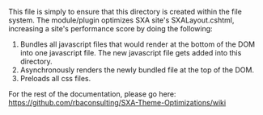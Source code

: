 This file is simply to ensure that this directory is created within the file system. The module/plugin optimizes SXA site's SXALayout.cshtml, increasing a site's performance score by doing the following:

1. Bundles all javascript files that would render at the bottom of the DOM into one javascript file. The new javascript file gets added into this directory.
2. Asynchronously renders the newly bundled file at the top of the DOM.
3. Preloads all css files.

For the rest of the documentation, please go here: https://github.com/rbaconsulting/SXA-Theme-Optimizations/wiki